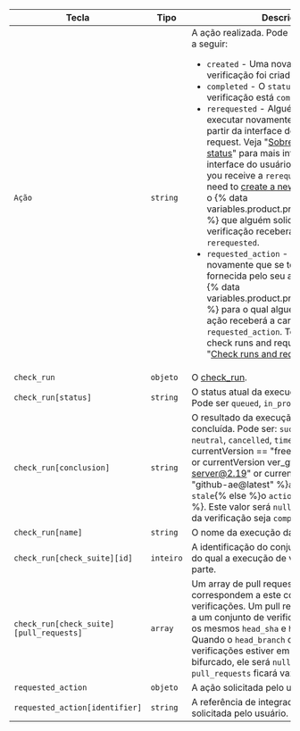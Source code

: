 | Tecla                                   | Tipo      | Descrição                                                                                                                                                                                                                                                                                                                                                                                                           |
| --------------------------------------- | --------- | ------------------------------------------------------------------------------------------------------------------------------------------------------------------------------------------------------------------------------------------------------------------------------------------------------------------------------------------------------------------------------------------------------------------- |
| `Ação`                                  | `string`  | A ação realizada. Pode ser uma das ações a seguir: <ul><li> `created` - Uma nova execução de verificação foi criada.</li><li> `completed` - O `status` da execução da verificação está `completed`.</li><li> `rerequested` - Alguém pediu para executar novamente sua verificação a partir da interface de usuário do pull request. Veja "[Sobre verificações de status](/articles/about-status-checks#checks)" para mais informações sobre a interface do usuário do GitHub. When you receive a `rerequested` action, you'll need to [create a new check run](/rest/reference/checks#create-a-check-run). Apenas o {% data variables.product.prodname_github_app %} que alguém solicitar para repetir a verificação receberá a carga `rerequested`.</li><li> `requested_action` - Alguém solicitou novamente que se tome uma ação fornecida pelo seu aplicativo. Apenas o {% data variables.product.prodname_github_app %} para o qual alguém solicitou uma ação receberá a carga `requested_action`. To learn more about check runs and requested actions, see "[Check runs and requested actions](/rest/reference/checks#check-runs-and-requested-actions)."</li></ul>                                                                                                                                                                                                                                                                                                                                         |
| `check_run`                             | `objeto`  | O [check_run](/rest/reference/checks#get-a-check-run).                                                                                                                                                                                                                                                                                                                                                              |
| `check_run[status]`                     | `string`  | O status atual da execução da verificação. Pode ser `queued`, `in_progress` ou `completed`.                                                                                                                                                                                                                                                                                                                         |
| `check_run[conclusion]`                 | `string`  | O resultado da execução de verificação concluída. Pode ser: `success`, `failure`, `neutral`, `cancelled`, `timed_out`,  {% if currentVersion == "free-pro-team@latest" or currentVersion ver_gt "enterprise-server@2.19" or currentVersion == "github-ae@latest" %}`action_required` ou `stale`{% else %}o `action_required`{% endif %}. Este valor será `null` até que a execução da verificação seja `completed`. |
| `check_run[name]`                       | `string`  | O nome da execução da verificação.                                                                                                                                                                                                                                                                                                                                                                                  |
| `check_run[check_suite][id]`            | `inteiro` | A identificação do conjunto de verificações do qual a execução de verificação faz parte.                                                                                                                                                                                                                                                                                                                            |
| `check_run[check_suite][pull_requests]` | `array`   | Um array de pull requests que correspondem a este conjunto de verificações. Um pull request corresponde a um conjunto de verificações se tiverem os mesmos `head_sha` e `head_branch`. Quando o `head_branch` do conjunto de verificações estiver em um repositório bifurcado, ele será `null` e o array `pull_requests` ficará vazio.                                                                              |
| `requested_action`                      | `objeto`  | A ação solicitada pelo usuário.                                                                                                                                                                                                                                                                                                                                                                                     |
| `requested_action[identifier]`          | `string`  | A referência de integrador da ação solicitada pelo usuário.                                                                                                                                                                                                                                                                                                                                                         |
